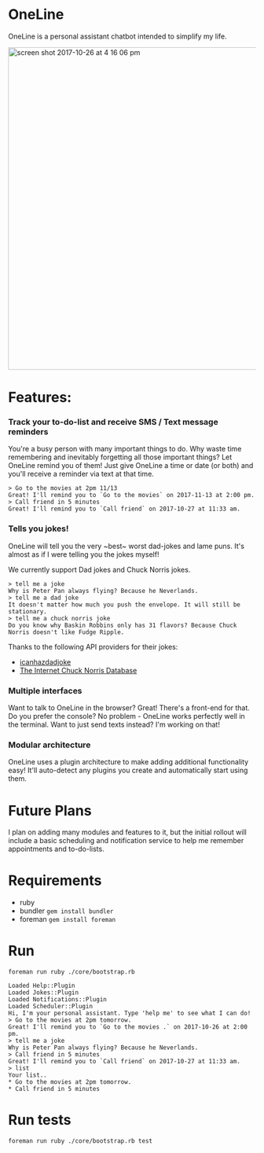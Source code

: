 # OneLine

OneLine is a personal assistant chatbot intended to simplify my life.

<img width="656" alt="screen shot 2017-10-26 at 4 16 06 pm" src="https://user-images.githubusercontent.com/1077095/32081242-039a5eba-ba69-11e7-8aa3-5839c5706bd5.png">

# Features:

### Track your to-do-list and receive SMS / Text message reminders
You're a busy person with many important things to do. Why waste time remembering and inevitably forgetting all those important things? Let OneLine remind you of them! Just give OneLine a time or date (or both) and you'll receive a reminder via text at that time.

```
> Go to the movies at 2pm 11/13
Great! I'll remind you to `Go to the movies` on 2017-11-13 at 2:00 pm.
> Call friend in 5 minutes
Great! I'll remind you to `Call friend` on 2017-10-27 at 11:33 am.
```


### Tells you jokes!
OneLine will tell you the very ~best~ worst dad-jokes and lame puns. It's almost as if I were telling you the jokes myself!

We currently support Dad jokes and Chuck Norris jokes.
```
> tell me a joke
Why is Peter Pan always flying? Because he Neverlands.
> tell me a dad joke
It doesn't matter how much you push the envelope. It will still be stationary.
> tell me a chuck norris joke
Do you know why Baskin Robbins only has 31 flavors? Because Chuck Norris doesn't like Fudge Ripple.
```

Thanks to the following API providers for their jokes:
* [icanhazdadjoke](https://icanhazdadjoke.com)
* [The Internet Chuck Norris Database](http://www.icndb.com/)

### Multiple interfaces
Want to talk to OneLine in the browser? Great! There's a front-end for that. Do you prefer the console? No problem - OneLine works perfectly well in the terminal. Want to just send texts instead? I'm working on that!

### Modular architecture
OneLine uses a plugin architecture to make adding additional functionality easy! It'll auto-detect any plugins you create and automatically start using them.


# Future Plans

I plan on adding many modules and features to it, but the initial rollout will include a basic scheduling and notification service to help me remember appointments and to-do-lists.


# Requirements
* ruby
* bundler `gem install bundler`
* foreman `gem install foreman`

# Run
`foreman run ruby ./core/bootstrap.rb`

```
Loaded Help::Plugin
Loaded Jokes::Plugin
Loaded Notifications::Plugin
Loaded Scheduler::Plugin
Hi, I'm your personal assistant. Type 'help me' to see what I can do!
> Go to the movies at 2pm tomorrow.
Great! I'll remind you to `Go to the movies .` on 2017-10-26 at 2:00 pm.
> tell me a joke
Why is Peter Pan always flying? Because he Neverlands.
> Call friend in 5 minutes
Great! I'll remind you to `Call friend` on 2017-10-27 at 11:33 am.
> list
Your list..
* Go to the movies at 2pm tomorrow.
* Call friend in 5 minutes
```

# Run tests
`foreman run ruby ./core/bootstrap.rb test`
